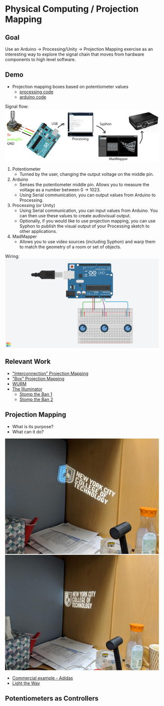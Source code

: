 # Physical Computing / Projection Mapping

## Goal

Use an Arduino -> Processing/Unity -> Projection Mapping exercise as an interesting way to explore the signal chain that moves from hardware components to high level software.

## Demo

+ Projection mapping boxes based on potentiometer values
	+ [processing code](processing/colorbox_3x)
	+ [arduino code](arduino/potentiometer3x)

Signal flow:
![signal flow w syphon](flow_syphon.png)

1. Potentiometer
	+ Turned by the user, changing the output voltage on the middle pin.
2. Arduino
	+ Senses the potentiometer middle pin. Allows you to measure the voltage as a number between 0 -> 1023.
	+ Using Serial communication, you can output values from Arduino to Processing.
3. Processing (or Unity)
	+ Using Serial communication, you can input values from Arduino. You can then use these values to create audiovisual output.
	+ Optionally, if you would like to use projection mapping, you can use Syphon to publish the visual output of your Processing sketch to other applications.
4. MadMapper
	+ Allows you to use video sources (including Syphon) and warp them to match the geometry of a room or set of objects.

Wiring:
![wiring guide](tinkercad1.png)

## Relevant Work

+ ["Interconnection" Projection Mapping](https://vimeo.com/184283369)
+ ["Box" Projection Mapping](https://www.youtube.com/watch?v=lX6JcybgDFo)
+ [WURM](http://graysonearle.com/wurm/)
+ [The Illuminator](http://theilluminator.org/wheelofjustice/)
	+ [Stomp the Ban 1](https://www.picoku.net/media/1628607378273750372_3213066380)
	+ [Stomp the Ban 2](https://www.picoku.net/media/1628298497881830367_295652871)

## Projection Mapping

+ What is its purpose?
+ What can it do?

![before projection mapping](projection1_before.jpg)
![before projection mapping](projection2_after.jpg)

+ [Commercial example - Adidas](https://vani.sh/works/adidas/)
+ [Light the Way](https://vimeo.com/139242399)

## Potentiometers as Controllers


